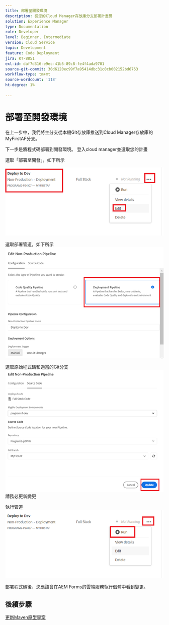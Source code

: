 ```yaml
---
title: 部署至開發環境
description: 從您的Cloud Manager存放庫分支部署計畫碼
solution: Experience Manager
type: Documentation
role: Developer
level: Beginner, Intermediate
version: Cloud Service
topic: Development
feature: Code Deployment
jira: KT-8851
exl-id: daf7d316-e9ec-41b5-89c8-fe4f4ada9701
source-git-commit: 30d6120ec99f7a95414dbc31c0cb002152bd6763
workflow-type: tm+mt
source-wordcount: '118'
ht-degree: 1%

---
```


# 部署至開發環境

在上一步中，我們將主分支從本機Git存放庫推送到Cloud Manager存放庫的MyFirstAF分支。

下一步是將程式碼部署到開發環境。
登入cloud manager並選取您的計畫

選取「部署至開發」，如下所示


![第一步](assets/deploy-first-step1.png)


選取部署管道，如下所示
![第一步](assets/deploy1.png)

選取原始程式碼和適當的Git分支
![第一步](assets/deploy2.png)
請務必更新變更

執行管道
![執行管道](assets/run-pipeline.png)

部署程式碼後，您應該會在AEM Forms的雲端服務執行個體中看到變更。

## 後續步驟

[更新Maven原型專案](./updating-project-archetype.md)
